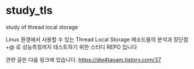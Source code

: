 # study_tls
study of thread local storage

Linux 환경에서 사용할 수 있는 Thread Local Storage 메소드들의 분석과 장단점
+@ 로 성능측정까지 테스트하기 위한 스터디 REPO 입니다

관련 글은 다음 링크에 있습니다.
https://die4taoam.tistory.com/37
